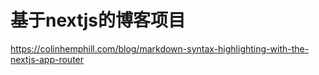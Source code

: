 # 基于nextjs的博客项目

https://colinhemphill.com/blog/markdown-syntax-highlighting-with-the-nextjs-app-router
